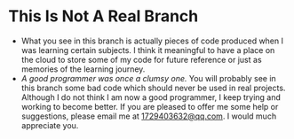 # This Is Not A Real Branch

- What you see in this branch is actually pieces of code produced when I was learning certain subjects. I think it meaningful to have a place on the cloud to store some of my code for future reference or just as memories of the learning journey. 
- *A good programmer was once a clumsy one.* You will probably see in this branch some bad code which should never be used in real projects. Although I do not think I am now a good programmer, I keep trying and working to become better. If you are pleased to offer me some help or suggestions, please email me at 1729403632@qq.com. I would much appreciate you.

